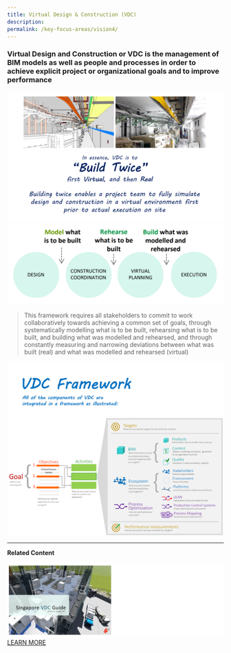 ```yaml
---
title: Virtual Design & Construction (VDC)
description:  
permalink: /key-focus-areas/vision4/
---
```

### Virtual Design and Construction or VDC is the management of BIM models as well as people and processes in order to achieve explicit project or organizational goals and to improve performance

![vdc](/images/vdc01.PNG)
![vdc](/images/vdc04.PNG)

<blockquote>
  <p>This framework requires all stakeholders to commit to work collaboratively 
towards achieving a common set of goals, through systematically modelling what is to be built, rehearsing what is to be built, and building what was modelled and rehearsed, and through constantly measuring and narrowing deviations between what was built (real) and what was modelled and rehearsed (virtual)</p>
  <span class="author"></span>
</blockquote>

![vdc](/images/vdc06.PNG)
![vdc](/images/vdc05.PNG)

---

**Related Content**

![green](/images/vdc07.png)
<a href="https://www.corenet.gov.sg/media/2094675/singapore-vdc-guide_version1_oct2017.pdf" class="front-page-cta bp-sec-button margin--top padding--bottom" target="_blank">
	<span>LEARN MORE</span>
	<i class="sgds-icon sgds-icon-arrow-right is-size-4" aria-hidden="true"></i>
